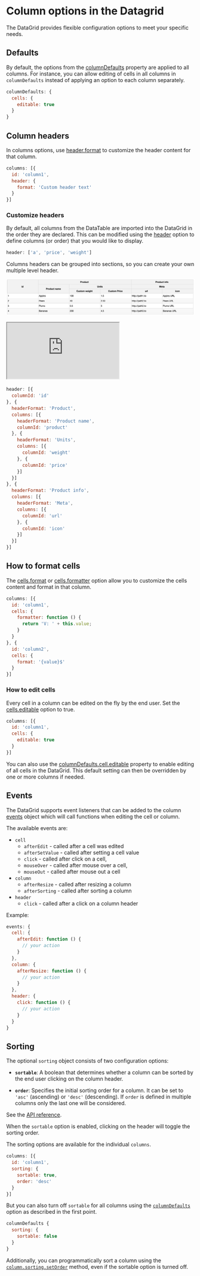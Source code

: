 Column options in the Datagrid
===
The DataGrid provides flexible configuration options to meet your specific needs.

## Defaults
By default, the options from the [columnDefaults](https://api.highcharts.com/dashboards/#interfaces/DataGrid_Options.ColumnOptions) property are applied to all columns.
For instance, you can allow editing of cells in all columns in `columnDefaults` instead of applying an option to each column separately.

```js
columnDefaults: {
  cells: {
    editable: true
  }
}
```

## Column headers
In columns options, use [header.format](https://api.highcharts.com/dashboards/#interfaces/DataGrid_Options.ColumnHeaderOptions#format) to customize the header content for that column.

```js
columns: [{
  id: 'column1',
  header: {
    format: 'Custom header text'
  }
}]
```

### Customize headers
By default, all columns from the DataTable are imported into the DataGrid in the order they are declared.
This can be modified using the [header](https://api.highcharts.com/dashboards/#interfaces/DataGrid_Options.Options-1#header) option to define columns (or order) that you would like to display.

```js
header: ['a', 'price', 'weight']
```

Columns headers can be grouped into sections, so you can create your own multiple level header.

![multilevelheader.png](multilevelheader.png)


<iframe src="https://www.highcharts.com/samples/embed/data-grid/basic/grouped-headers" allow="fullscreen"></iframe>

```js
header: [{
  columnId: 'id'
}, {
  headerFormat: 'Product',
  columns: [{
    headerFormat: 'Product name',
    columnId: 'product'
  }, {
    headerFormat: 'Units',
    columns: [{
      columnId: 'weight'
    }, {
      columnId: 'price'
    }]
  }]
}, {
  headerFormat: 'Product info',
  columns: [{
    headerFormat: 'Meta',
    columns: [{
      columnId: 'url'
    }, {
      columnId: 'icon'
    }]
  }]
}]

```

## How to format cells
The [cells.format](https://api.highcharts.com/dashboards/#interfaces/DataGrid_Options.ColumnCellOptions#format) or [cells.formatter](https://api.highcharts.com/dashboards/#interfaces/DataGrid_Options.ColumnCellOptions#formatter) option allow you to customize the cells content and format in that column.


```js
columns: [{
  id: 'column1',
  cells: {
    formatter: function () {
      return 'V: ' + this.value;
    }
  }
}, {
  id: 'column2',
  cells: {
    format: '{value}$'
  }
}]
```

### How to edit cells
Every cell in a column can be edited on the fly by the end user. Set the [cells.editable](https://api.highcharts.com/dashboards/#interfaces/DataGrid_Options.ColumnCellOptions#editable) option to true.

```js
columns: [{
  id: 'column1',
  cells: {
    editable: true
  }
}]
```

You can also use the [columnDefaults.cell.editable](https://api.highcharts.com/dashboards/#interfaces/DataGrid_Options.ColumnCellOptions#editable) property to enable editing of all cells in the DataGrid. This default setting can then be overridden by one or more columns if needed.

## Events
The DataGrid supports event listeners that can be added to the column [events](https://api.highcharts.com/dashboards/#interfaces/DataGrid_DataGridOptions.IndividualColumnOptions.html#events) object which will call functions when editing the cell or column.

The available events are:

 - `cell`
    - `afterEdit` - called after a cell was edited
    - `afterSetValue` - called after setting a cell value
    - `click` - called after click on a cell,
    - `mouseOver` - called after mouse over a cell,
    - `mouseOut` - called after mouse out a cell
 - `column`
    - `afterResize` - called after resizing a column
    - `afterSorting` - called after sorting a column
 - `header`
    - `click` - called after a click on a column header

Example:
```js
events: {
  cell: {
    afterEdit: function () {
      // your action
    }
  },
  column: {
    afterResize: function () {
      // your action
    }
  },
  header: {
    click: function () {
      // your action
    }
  }
}
```

## Sorting

The optional `sorting` object consists of two configuration options:
- **`sortable`**: A boolean that determines whether a column can be sorted by the end user clicking on the column header.

- **`order`**: Specifies the initial sorting order for a column. It can be set to `'asc'` (ascending) or `'desc'` (descending). If `order` is defined in multiple columns only the last one will be considered.

See the [API reference](https://api.highcharts.com/dashboards/#interfaces/DataGrid_Options.ColumnOptions#sorting).

When the `sortable` option is enabled, clicking on the header will toggle the sorting order.

The sorting options are available for the individual `columns`.

```js
columns: [{
  id: 'column1',
  sorting: {
    sortable: true,
    order: 'desc'
  }
}]
```

But you can also turn off `sortable` for all columns using the [`columnDefaults`](https://api.highcharts.com/dashboards/#interfaces/DataGrid_Options.ColumnOptions) option as described in the first point.

```js
columnDefaults {
  sorting: {
    sortable: false
  }
}
```

Additionally, you can programmatically sort a column using the [`column.sorting.setOrder`](https://api.highcharts.com/dashboards/#classes/DataGrid_Table_Actions_ColumnSorting.ColumnSorting#setOrder) method, even if the sortable option is turned off.
